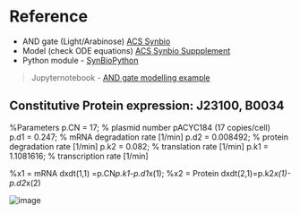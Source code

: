 # Reference
* AND gate (Light/Arabinose) [ACS Synbio](https://pubs.acs.org/doi/10.1021/acssynbio.8b00280)
* Model (check ODE equations) [ACS Synbio Suppplement](https://pubs.acs.org/doi/suppl/10.1021/acssynbio.8b00280/suppl_file/sb8b00280_si_001.pdf)
* Python module - [SynBioPython](https://github.com/Global-Biofoundries-Alliance/SynBioPython)
> Jupyternotebook - [AND gate modelling example](https://github.com/Global-Biofoundries-Alliance/SynBioPython/blob/master/examples/genbabel.ipynb)


## Constitutive Protein expression: J23100, B0034 
%Parameters
    p.CN = 17;        % plasmid number  pACYC184 (17 copies/cell)  
    p.d1 = 0.247;  % mRNA degradation rate  [1/min]
    p.d2 = 0.008492;      % protein degradation rate [1/min]
    p.k2 = 0.082;      %  translation rate  [1/min] 
    p.k1 = 1.1081616;      %  transcription rate [1/min]
    
%x1 = mRNA
dxdt(1,1) =p.CN*p.k1-p.d1*x(1);
%x2 = Protein
dxdt(2,1)=p.k2*x(1)-p.d2*x(2)

![image](https://user-images.githubusercontent.com/87188354/134359194-2146e708-b212-48ba-97ef-8a4148aa181f.png)
